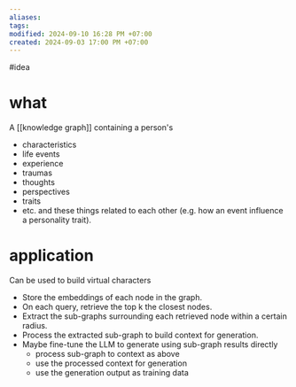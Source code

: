 ```yaml
---
aliases: 
tags: 
modified: 2024-09-10 16:28 PM +07:00
created: 2024-09-03 17:00 PM +07:00
---
```

#idea

# what
A [[knowledge graph]] containing a person's
- characteristics
- life events
- experience
- traumas
- thoughts
- perspectives
- traits
- etc.
and these things related to each other (e.g. how an event influence a personality trait).

# application
Can be used to build virtual characters
- Store the embeddings of each node in the graph.
- On each query, retrieve the top k the closest nodes.
- Extract the sub-graphs surrounding each retrieved node within a certain radius.
- Process the extracted sub-graph to build context for generation.
- Maybe fine-tune the LLM to generate using sub-graph results directly
	- process sub-graph to context as above
	- use the processed context for generation
	- use the generation output as training data

